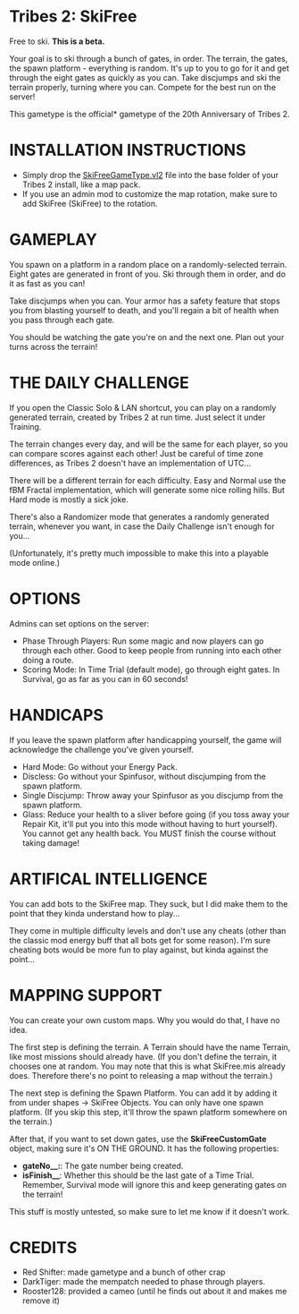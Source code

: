 # Tribes 2: SkiFree
Free to ski. **This is a beta.**

Your goal is to ski through a bunch of gates, in order. The terrain, the gates, the spawn platform - everything is random. It's up to you to go for it and get through the eight gates as quickly as you can. Take discjumps and ski the terrain properly, turning where you can. Compete for the best run on the server!

This gametype is the official\* gametype of the 20th Anniversary of Tribes 2.

# INSTALLATION INSTRUCTIONS
- Simply drop the [SkiFreeGameType.vl2](SkiFreeGameType.vl2) file into the base folder of your Tribes 2 install, like a map pack.
- If you use an admin mod to customize the map rotation, make sure to add SkiFree (SkiFree) to the rotation.

# GAMEPLAY
You spawn on a platform in a random place on a randomly-selected terrain. Eight gates are generated in front of you. Ski through them in order, and do it as fast as you can!

Take discjumps when you can. Your armor has a safety feature that stops you from blasting yourself to death, and you'll regain a bit of health when you pass through each gate.

You should be watching the gate you're on and the next one. Plan out your turns across the terrain!

# THE DAILY CHALLENGE
If you open the Classic Solo & LAN shortcut, you can play on a randomly generated terrain, created by Tribes 2 at run time. Just select it under Training.

The terrain changes every day, and will be the same for each player, so you can compare scores against each other! Just be careful of time zone differences, as Tribes 2 doesn't have an implementation of UTC...

There will be a different terrain for each difficulty. Easy and Normal use the fBM Fractal implementation, which will generate some nice rolling hills. But Hard mode is mostly a sick joke.

There's also a Randomizer mode that generates a randomly generated terrain, whenever you want, in case the Daily Challenge isn't enough for you...

(Unfortunately, it's pretty much impossible to make this into a playable mode online.)

# OPTIONS
Admins can set options on the server:
- Phase Through Players: Run some magic and now players can go through each other. Good to keep people from running into each other doing a route.
- Scoring Mode: In Time Trial (default mode), go through eight gates. In Survival, go as far as you can in 60 seconds!

# HANDICAPS
If you leave the spawn platform after handicapping yourself, the game will acknowledge the challenge you've given yourself.
- Hard Mode: Go without your Energy Pack.
- Discless: Go without your Spinfusor, without discjumping from the spawn platform.
- Single Discjump: Throw away your Spinfusor as you discjump from the spawn platform.
- Glass: Reduce your health to a sliver before going (if you toss away your Repair Kit, it'll put you into this mode without having to hurt yourself). You cannot get any health back. You MUST finish the course without taking damage!

# ARTIFICAL INTELLIGENCE
You can add bots to the SkiFree map. They suck, but I did make them to the point that they kinda understand how to play...

They come in multiple difficulty levels and don't use any cheats (other than the classic mod energy buff that all bots get for some reason). I'm sure cheating bots would be more fun to play against, but kinda against the point...

# MAPPING SUPPORT
You can create your own custom maps. Why you would do that, I have no idea.

The first step is defining the terrain. A Terrain should have the name Terrain, like most missions should already have. (If you don't define the terrain, it chooses one at random. You may note that this is what SkiFree.mis already does. Therefore there's no point to releasing a map without the terrain.)

The next step is defining the Spawn Platform. You can add it by adding it from under shapes -> SkiFree Objects. You can only have one spawn platform. (If you skip this step, it'll throw the spawn platform somewhere on the terrain.)

After that, if you want to set down gates, use the **SkiFreeCustomGate** object, making sure it's ON THE GROUND. It has the following properties:
- **gateNo__:**: The gate number being created.
- **isFinish__**: Whether this should be the last gate of a Time Trial. Remember, Survival mode will ignore this and keep generating gates on the terrain!

This stuff is mostly untested, so make sure to let me know if it doesn't work.

# CREDITS
- Red Shifter: made gametype and a bunch of other crap
- DarkTiger: made the mempatch needed to phase through players.
- Rooster128: provided a cameo (until he finds out about it and makes me remove it)